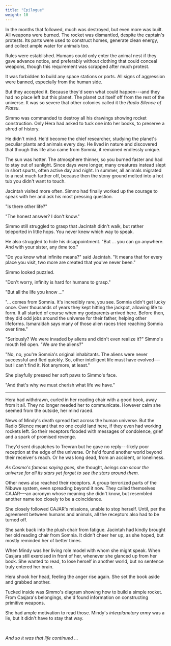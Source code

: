 ```yaml
---
title: "Epilogue"
weight: 10
---
```


In the months that followed, much was destroyed, but even more was built. All weapons were burned. The rocket was dismantled, despite the captain's protests. Its parts were used to construct homes, generate clean energy, and collect ample water for animals too.

Rules were established. Humans could only enter the animal nest if they gave advance notice, and preferably without clothing that could conceal weapons, though this requirement was scrapped after much protest.

It was forbidden to build any space stations or ports. All signs of aggression were banned, especially from the human side. 

But they accepted it. Because they'd seen what could happen---and they had no place left but this planet. The planet cut itself off from the rest of the universe. It was so severe that other colonies called it the _Radio Silence of Platsu_.

Simmo was commanded to destroy all his drawings showing rocket construction. Only Hera had asked to tuck one into her books, to preserve a shred of history.

He didn't mind. He'd become the chief researcher, studying the planet's peculiar plants and animals every day. He lived in nature and discovered that though this life also came from Somnia, it remained endlessly unique.

The sun was hotter. The atmosphere thinner, so you burned faster and had to stay out of sunlight. Since days were longer, many creatures instead slept in short spurts, often active day and night. In summer, all animals migrated to a nest much farther off, because then the stony ground melted into a hot tub you didn't want to touch.

Jacintah visited more often. Simmo had finally worked up the courage to speak with her and ask his most pressing question.

"Is there other life?"

"The honest answer? I don't know." 

Simmo still struggled to grasp that Jacintah didn't walk, but rather teleported in little hops. You never knew which way to speak. 

He also struggled to hide his disappointment. "But ... you can go anywhere. And with your sister, any _time_ too."

"Do you know what infinite means?" said Jacintah. "It means that for every place you visit, two more are created that you've never been."

Simmo looked puzzled. 

"Don't worry, infinity is hard for humans to grasp."

"But all the life you know ..."

"... comes from Somnia. It's incredibly rare, you see. Somnia didn't get lucky once. Over thousands of years they kept hitting the jackpot, allowing life to form. It all started of course when my godparents arrived here. Before then, they did odd jobs around the universe for their father, helping other lifeforms. Ismaraldah says many of those alien races tried reaching Somnia over time."

"Seriously? We were invaded by aliens and didn't even realize it?" Simmo's mouth fell open. "We _are_ the aliens?"

"No, no, you're Somnia's original inhabitants. The aliens were never successful and fled quickly. So, other intelligent life must have evolved---but I can't find it. Not anymore, at least."

She playfully pressed her soft paws to Simmo's face. 

"And that's why we must cherish what life we have."

___

Hera had withdrawn, curled in her reading chair with a good book, away from it all. They no longer needed her to communicate. However calm she seemed from the outside, her mind raced.

News of Mindy's death spread fast across the human universe. But the Radio Silence meant that no one could land here, if they even had working rockets left. So their receptors flooded with messages of condolence, grief and a spark of promised revenge.

They'd sent dispatches to Trevran but he gave no reply---likely poor reception at the edge of the universe. Or he'd found another world beyond their receiver's reach. Or he was long dead, from an accident, or loneliness. 

_As Cosmo's famous saying goes,_ she thought, _beings can scour the universe for all its stars yet forget to see the stars around them._

Other news also reached their receptors. A group terrorized parts of the Nibuwe system, even spreading beyond it now. They called themselves CAJAR---an acronym whose meaning she didn't know, but resembled another name too closely to be a coincidence.

She closely followed CAJAR's missions, unable to stop herself. Until, per the agreement between humans and animals, all the receptors also had to be turned off.

She sank back into the plush chair from fatigue. Jacintah had kindly brought her old reading chair from Somnia. It didn't cheer her up, as she hoped, but mostly reminded her of better times.

When Mindy was her living role model with whom she might speak. When Casjara still exercised in front of her, whenever she glanced up from her book. She wanted to read, to lose herself in another world, but no sentence truly entered her brain.

Hera shook her head, feeling the anger rise again. She set the book aside and grabbed another. 

Tucked inside was Simmo's diagram showing how to build a simple rocket. From Casjara's belongings, she'd found information on constructing primitive weapons.

She had ample motivation to read those. Mindy's _interplanetary army_ was a lie, but it didn't have to stay that way.

&nbsp;

_And so it was that life continued ..._
